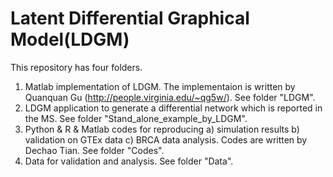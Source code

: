 # Latent Differential Graphical Model(LDGM)

This repository has four folders.
1) Matlab implementation of LDGM. The implementaion is written by Quanquan Gu (http://people.virginia.edu/~qg5w/). See folder "LDGM".
2) LDGM application to generate a differential network which is reported in the MS. See folder "Stand_alone_example_by_LDGM".
3) Python & R & Matlab codes for reproducing 
  a) simulation results
  b) validation on GTEx data
  c) BRCA data analysis.
  Codes are written by Dechao Tian. See folder "Codes".
4) Data for validation and analysis. See folder "Data".
